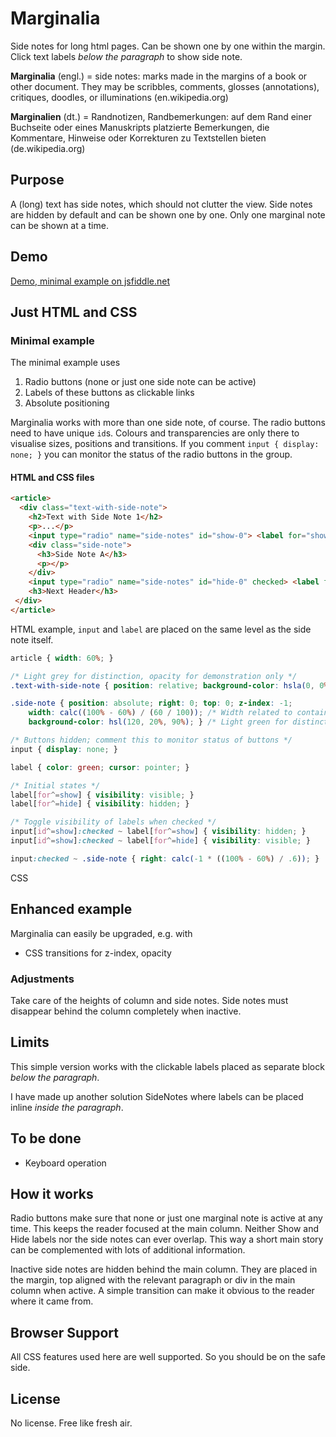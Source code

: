 # Marginalia
Side notes for long html pages. Can be shown one by one within the margin. Click text labels *below the paragraph* to show side note.

**Marginalia** (engl.) = side notes: marks made in the margins of a book or other document. They may be scribbles, comments, glosses (annotations), critiques, doodles, or illuminations (en.wikipedia.org)

**Marginalien** (dt.) = Randnotizen, Randbemerkungen: auf dem Rand einer Buchseite oder eines Manuskripts platzierte Bemerkungen, die Kommentare, Hinweise oder Korrekturen zu Textstellen bieten (de.wikipedia.org)

## Purpose

A (long) text has side notes, which should not clutter the view. Side notes are hidden by default and can be shown one by one. Only one marginal note can be shown at a time.

## Demo

[Demo, minimal example on jsfiddle.net](https://jsfiddle.net/Draussenduscher/odjbLuh8/)

## Just HTML and CSS

### Minimal example

The minimal example uses

1. Radio buttons (none or just one side note can be active)
2. Labels of these buttons as clickable links
3. Absolute positioning

Marginalia works with more than one side note, of course. The radio buttons need to have unique `id`s. Colours and transparencies are only there to visualise sizes, positions and transitions. If you comment `input { display: none; }` you can monitor the status of the radio buttons in the group.

#### HTML and CSS files

```html
<article>
  <div class="text-with-side-note">
    <h2>Text with Side Note 1</h2>
    <p>...</p>
    <input type="radio" name="side-notes" id="show-0"> <label for="show-0">Show Side Note</label>
    <div class="side-note">
      <h3>Side Note A</h3>
      <p></p>
    </div>
    <input type="radio" name="side-notes" id="hide-0" checked> <label for="hide-0">Hide Side Note</label>
    <h3>Next Header</h3>
 </div>
</article>
```

HTML example, `input` and `label` are placed on the same level as the side note itself.

```css
article { width: 60%; }

/* Light grey for distinction, opacity for demonstration only */
.text-with-side-note { position: relative; background-color: hsla(0, 0%, 90%, .8); }

.side-note { position: absolute; right: 0; top: 0; z-index: -1; 
	width: calc((100% - 60%) / (60 / 100)); /* Width related to containing main block */
	background-color: hsl(120, 20%, 90%); } /* Light green for distinction */

/* Buttons hidden; comment this to monitor status of buttons */
input { display: none; }

label { color: green; cursor: pointer; }

/* Initial states */
label[for^=show] { visibility: visible; }
label[for^=hide] { visibility: hidden; }

/* Toggle visibility of labels when checked */
input[id^=show]:checked ~ label[for^=show] { visibility: hidden; }
input[id^=show]:checked ~ label[for^=hide] { visibility: visible; }

input:checked ~ .side-note { right: calc(-1 * ((100% - 60%) / .6)); }
```

CSS

## Enhanced example

Marginalia can easily be upgraded, e.g. with

- CSS transitions for z-index, opacity

### Adjustments

Take care of the heights of column and side notes. Side notes must disappear behind the column completely when inactive.

## Limits

This simple version works with the clickable labels placed as separate block *below the paragraph*.

I have made up another solution SideNotes where labels can be placed inline *inside the paragraph*.

## To be done

- Keyboard operation

## How it works

Radio buttons make sure that none or just one marginal note is active at any time. This keeps the reader focused at the main column. Neither Show and Hide labels nor the side notes can ever overlap. This way a short main story can be complemented with lots of additional information.

Inactive side notes are hidden behind the main column. They are placed in the margin, top aligned with the relevant paragraph or div in the main column when active. A simple transition can make it obvious to the reader where it came from.

## Browser Support

All CSS features used here are well supported. So you should be on the safe side.

## License

No license. Free like fresh air.
